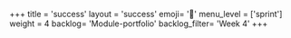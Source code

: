 +++
title = 'success'
layout = 'success'
emoji= '📝'
menu_level = ['sprint']
weight = 4
backlog= 'Module-portfolio'
backlog_filter= 'Week 4'
+++


